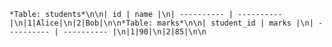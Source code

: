 `*Table: students*\n\n| id | name |\n| ---------- | ---------- |\n|1|Alice|\n|2|Bob|\n\n*Table: marks*\n\n| student_id | marks |\n| ---------- | ---------- |\n|1|90|\n|2|85|\n\n`
